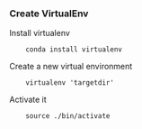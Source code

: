 ### Create VirtualEnv

Install virtualenv

        conda install virtualenv

Create a new virtual environment

        virtualenv 'targetdir'


Activate it

        source ./bin/activate 
